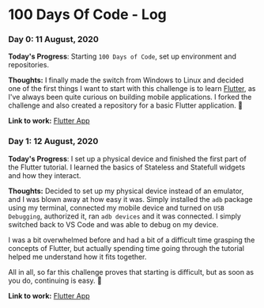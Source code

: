 # 100 Days Of Code - Log

### Day 0: 11 August, 2020

**Today's Progress**: Starting `100 Days of Code`, set up environment and repositories.

**Thoughts:** I finally made the switch from Windows to Linux and decided one of the first things I want to start with this challenge is to learn [Flutter](https://flutter.dev), as I've always been quite curious on building mobile applications. I forked the challenge and also created a repository for a basic Flutter application. 🚀

**Link to work:** [Flutter App](https://github.com/theunisbotha/flutterapp)

### Day 1: 12 August, 2020

**Today's Progress**: I set up a physical device and finished the first part of the Flutter tutorial. I learned the basics of Stateless and Statefull widgets and how they interact.

**Thoughts:** Decided to set up my physical device instead of an emulator, and I was blown away at how easy it was. Simply installed the `adb` package using my terminal, connected my mobile device and turned on `USB Debugging`, authorized it, ran `adb devices` and it was connected. I simply switched back to VS Code and was able to debug on my device.

I was a bit overwhelmed before and had a bit of a difficult time grasping the concepts of Flutter, but actually spending time going through the tutorial helped me understand how it fits together. 

All in all, so far this challenge proves that starting is difficult, but as soon as you do, continuing is easy. 👏

**Link to work:** [Flutter App](https://github.com/theunisbotha/flutterapp)
